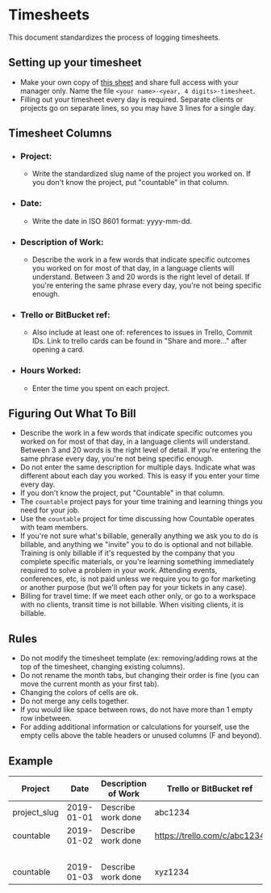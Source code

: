 # Timesheets
This document standardizes the process of logging timesheets.

## Setting up your timesheet
  * Make your own copy of [this sheet](https://drive.google.com/open?id=1kPxAPNnCAWGFag1zHUttEtScNnVE3gQRjt0wQEFbpwI) and share full access with your manager only. Name the file `<your name>-<year, 4 digits>-timesheet`.
  * Filling out your timesheet every day is required. Separate clients or projects go on separate lines, so you may have 3 lines for a single day.

## Timesheet Columns
*  ### Project:
    * Write the standardized slug name of the project you worked on. If you don't know the project, put "countable" in that column.
*  ### Date:
    * Write the date in ISO 8601 format: yyyy-mm-dd.
*  ### Description of Work:
    * Describe the work in a few words that indicate specific outcomes you worked on for most of that day, in a language clients will understand. Between 3 and 20 words is the right level of detail. If you're entering the same phrase every day, you're not being specific enough.
*  ### Trello or BitBucket ref:
    * Also include at least one of: references to issues in Trello, Commit IDs. Link to trello cards can be found in "Share and more..." after opening a card.
*  ### Hours Worked: 
    * Enter the time you spent on each project.

## Figuring Out What To Bill

  * Describe the work in a few words that indicate specific outcomes you worked on for most of that day, in a language clients will understand. Between 3 and 20 words is the right level of detail. If you're entering the same phrase every day, you're not being specific enough.
  * Do not enter the same description for multiple days. Indicate what was different about each day you worked. This is easy if you enter your time every day.
  * If you don't know the project, put "Countable" in that column.
  * The `countable` project pays for your time training and learning things you need for your job.
  * Use the `countable` project for time discussing how Countable operates with team members.
  * If you're not sure what's billable, generally anything we ask you to do is billable, and anything we "invite" you to do is optional and not billable. Training is only billable if it's requested by the company that you complete specific materials, or you're learning something immediately required to solve a problem in your work. Attending events, conferences, etc, is not paid unless we require you to go for marketing or another purpose (but we'll often pay for your tickets in any case).
  * Billing for travel time: If we meet each other only, or go to a workspace with no clients, transit time is not billable. When visiting clients, it is billable.

## Rules
* Do not modify the timesheet template (ex: removing/adding rows at the top of the timesheet, changing existing columns).
* Do not rename the month tabs, but changing their order is fine (you can move the current month as your first tab).
* Changing the colors of cells are ok.
* Do not merge any cells together.
* If you would like space between rows, do not have more than 1 empty row inbetween.
* For adding additional information or calculations for yourself, use the empty cells above the table headers or unused columns (F and beyond).

## Example
| Project      | Date       | Description of Work | Trello or BitBucket ref      | Hours Worked |
|--------------|------------|---------------------|------------------------------|--------------|
| project_slug | 2019-01-01 | Describe work done  | abc1234                      | 1            |
| countable    | 2019-01-02 | Describe work done  | https://trello.com/c/abc1234 | 2            |
| &nbsp;       |            |                     |                              |              |
| countable    | 2019-01-03 | Describe work done  | xyz1234                      | 3            |

